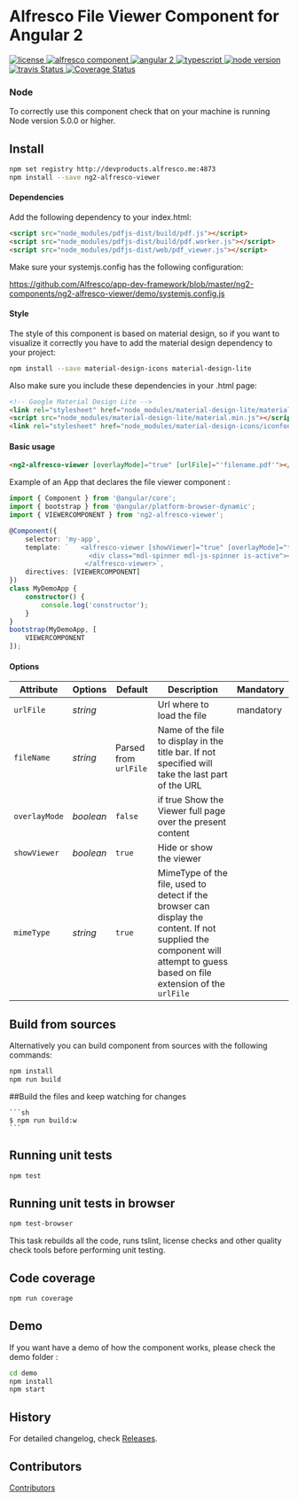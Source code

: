 # Alfresco File Viewer Component for Angular 2
<p>
  <a href='https://raw.githubusercontent.com/Alfresco/app-dev-framework/master/ng2-components/ng2-alfresco-viewer/LICENSE'>
     <img src='https://img.shields.io/hexpm/l/plug.svg' alt='license' />
  </a>
  <a href='https://www.alfresco.com/'>
     <img src='https://img.shields.io/badge/style-component-green.svg?label=alfresco' alt='alfresco component' />
  </a>
  <a href='https://angular.io/'>
     <img src='https://img.shields.io/badge/style-2-red.svg?label=angular' alt='angular 2' />
  </a>
  <a href='https://www.typescriptlang.org/docs/tutorial.html'>
     <img src='https://img.shields.io/badge/style-lang-blue.svg?label=typescript' alt='typescript' />
  </a>
  <a href='https://www.alfresco.com/'>
     <img src='https://img.shields.io/badge/style-%3E5.0.0-blue.svg?label=node%20version' alt='node version' />
  </a>
  <a title='Build Status' href="https://travis-ci.com/Alfresco/alfresco-ng2-components">
    <img src='https://travis-ci.com/Alfresco/alfresco-ng2-components.svg?token=SCyeWaC53Nr62GmuRyZA&branch=master'  alt='travis
    Status' />
  </a>
  <a href='https://coveralls.io/github/Alfresco/app-dev-framework'>
    <img src='https://coveralls.io/repos/github/Alfresco/app-dev-framework/badge.svg?t=SfuVVj' alt='Coverage Status' />
  </a>
</p>

### Node
To correctly use this component check that on your machine is running Node version 5.0.0 or higher.

## Install

```sh
npm set registry http://devproducts.alfresco.me:4873
npm install --save ng2-alfresco-viewer
```

#### Dependencies

Add the following dependency to your index.html:

```html
<script src="node_modules/pdfjs-dist/build/pdf.js"></script>
<script src="node_modules/pdfjs-dist/build/pdf.worker.js"></script>
<script src="node_modules/pdfjs-dist/web/pdf_viewer.js"></script>
```

Make sure your systemjs.config has the following configuration:

https://github.com/Alfresco/app-dev-framework/blob/master/ng2-components/ng2-alfresco-viewer/demo/systemjs.config.js

#### Style
The style of this component is based on material design, so if you want to visualize it correctly you have to add the material
design dependency to your project:

```sh
npm install --save material-design-icons material-design-lite
```

Also make sure you include these dependencies in your .html page:

```html
<!-- Google Material Design Lite -->
<link rel="stylesheet" href="node_modules/material-design-lite/material.min.css">
<script src="node_modules/material-design-lite/material.min.js"></script>
<link rel="stylesheet" href="node_modules/material-design-icons/iconfont/material-icons.css">
```

#### Basic usage

```html
<ng2-alfresco-viewer [overlayMode]="true" [urlFile]="'filename.pdf'"></ng2-alfresco-viewer>
```

Example of an App that declares the file viewer component :

```ts
import { Component } from '@angular/core';
import { bootstrap } from '@angular/platform-browser-dynamic';
import { VIEWERCOMPONENT } from 'ng2-alfresco-viewer';

@Component({
    selector: 'my-app',
    template: `   <alfresco-viewer [showViewer]="true" [overlayMode]="true" [urlFile]="'local_filename.pdf'">
                    <div class="mdl-spinner mdl-js-spinner is-active"></div>
                   </alfresco-viewer>`,
    directives: [VIEWERCOMPONENT]
})
class MyDemoApp {
    constructor() {
        console.log('constructor');
    }
}
bootstrap(MyDemoApp, [
    VIEWERCOMPONENT
]);
```

#### Options

Attribute     | Options     | Default      | Description | Mandatory
---           | ---         | ---          | ---         | ---
`urlFile`         | *string*    |        |  Url where to load the file | mandatory
`fileName`         | *string*    | Parsed from `urlFile` |  Name of the file to display in the title bar. If not specified will take the last part of the URL |
`overlayMode`         | *boolean*    | `false`        | if true Show the Viewer full page over the present content |
`showViewer`         | *boolean*    | `true`        | Hide or show the viewer |
`mimeType`         | *string*    | `true`        | MimeType of the file, used to detect if the browser can display the content. If not supplied the component will attempt to guess based on file extension of the `urlFile` |

## Build from sources
Alternatively you can build component from sources with the following commands:

```sh
npm install
npm run build
```

##Build the files and keep watching for changes

    ```sh
    $ npm run build:w
    ```
    
## Running unit tests

```sh
npm test
```

## Running unit tests in browser

```sh
npm test-browser
```

This task rebuilds all the code, runs tslint, license checks and other quality check tools
before performing unit testing.

## Code coverage

```sh
npm run coverage
```

## Demo

If you want have a demo of how the component works, please check the demo folder :

```sh
cd demo
npm install
npm start
```


## History

For detailed changelog, check [Releases](https://github.com/alfresco/ng2-alfresco-viewer/releases).

## Contributors

[Contributors](https://github.com/alfresco/ng2-alfresco-viewer/graphs/contributors)


[npm-image]: https://badge.fury.io/js/ng2-alfresco-viewer.svg
[npm-url]: https://npmjs.org/package/ng2-alfresco-viewer
[travis-image]: https://travis-ci.org/alfresco/ng2-alfresco-viewer.svg?branch=master
[travis-url]: https://travis-ci.org/alfresco/ng2-alfresco-viewer
[daviddm-image]: https://david-dm.org/alfresco/ng2-alfresco-viewer.svg?theme=shields.io
[daviddm-url]: https://david-dm.org/alfresco/ng2-alfresco-viewer
[coveralls-image]: https://coveralls.io/repos/alfresco/ng2-alfresco-viewer/badge.svg
[coveralls-url]: https://coveralls.io/r/alfresco/ng2-alfresco-viewer
[style-url]: https://github.com/mgechev/angular2-style-guide
[style-image]: https://mgechev.github.io/angular2-style-guide/images/badge.svg
[alfrescocomponent-image]: https://img.shields.io/badge/Alfresco%20component-approved-green.svg
[alfrescocomponent-url]: https://www.alfresco.com
